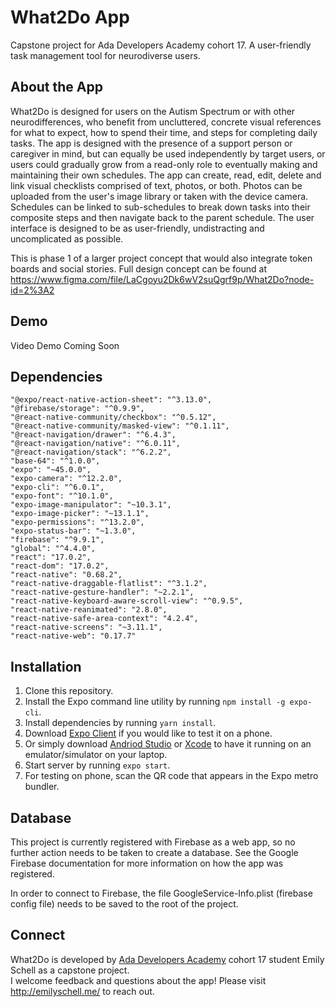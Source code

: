 # What2Do App

Capstone project for Ada Developers Academy cohort 17. A user-friendly task management tool for neurodiverse users.

## About the App
What2Do is designed for users on the Autism Spectrum or with other neurodifferences, who benefit from uncluttered, concrete visual references for what to expect, how to spend their time, and steps for completing daily tasks. The app is designed with the presence of a support person or caregiver in mind, but can equally be used independently by target users, or users could gradually grow from a read-only role to eventually making and maintaining their own schedules. The app can create, read, edit, delete and link visual checklists comprised of text, photos, or both. Photos can be uploaded from the user's image library or taken with the device camera. Schedules can be linked to sub-schedules to break down tasks into their composite steps and then navigate back to the parent schedule. The user interface is designed to be as user-friendly, undistracting and uncomplicated as possible. 

This is phase 1 of a larger project concept that would also integrate token boards and social stories. Full design concept can be found at https://www.figma.com/file/LaCgoyu2Dk6wV2suQgrf9p/What2Do?node-id=2%3A2

## Demo
Video Demo Coming Soon

## Dependencies
    "@expo/react-native-action-sheet": "^3.13.0",
    "@firebase/storage": "^0.9.9",
    "@react-native-community/checkbox": "^0.5.12",
    "@react-native-community/masked-view": "^0.1.11",
    "@react-navigation/drawer": "^6.4.3",
    "@react-navigation/native": "^6.0.11",
    "@react-navigation/stack": "^6.2.2",
    "base-64": "^1.0.0",
    "expo": "~45.0.0",
    "expo-camera": "^12.2.0",
    "expo-cli": "^6.0.1",
    "expo-font": "^10.1.0",
    "expo-image-manipulator": "~10.3.1",
    "expo-image-picker": "~13.1.1",
    "expo-permissions": "^13.2.0",
    "expo-status-bar": "~1.3.0",
    "firebase": "^9.9.1",
    "global": "^4.4.0",
    "react": "17.0.2",
    "react-dom": "17.0.2",
    "react-native": "0.68.2",
    "react-native-draggable-flatlist": "^3.1.2",
    "react-native-gesture-handler": "~2.2.1",
    "react-native-keyboard-aware-scroll-view": "^0.9.5",
    "react-native-reanimated": "2.8.0",
    "react-native-safe-area-context": "4.2.4",
    "react-native-screens": "~3.11.1",
    "react-native-web": "0.17.7"

## Installation
1. Clone this repository.
2. Install the Expo command line utility by running `npm install -g expo-cli`.
3. Install dependencies by running `yarn install`.
4. Download [Expo Client](https://apps.apple.com/us/app/expo-client/id982107779) if you would like to test it on a phone.
5. Or simply download [Andriod Studio](https://developer.android.com/studio) or [Xcode](https://apps.apple.com/us/app/xcode/id497799835?mt=12) to have it running on an emulator/simulator on your laptop.
6. Start server by running `expo start`.
7. For testing on phone, scan the QR code that appears in the Expo metro bundler.

## Database
This project is currently registered with Firebase as a web app, so no further action needs to be taken to create a database. See the Google Firebase documentation for more information on how the app was registered.

In order to connect to Firebase, the file GoogleService-Info.plist (firebase config file) needs to be saved to the root of the project.

## Connect
What2Do is developed by [Ada Developers Academy](https://adadevelopersacademy.org/) cohort 17 student Emily Schell as a capstone project.<br>
I welcome feedback and questions about the app! Please visit http://emilyschell.me/ to reach out.
